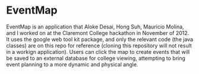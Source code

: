 EventMap
========
EventMap is an application that Aloke Desai, Hong Suh, Mauricio Molina, and I worked on at the Claremont College hackathon
in November of 2012. It uses the google web tool kit package, and only the relevant code (the java classes) are on this
repo for reference (cloning this repository will not result in a workign application).
Users can click the map to create events that will be saved to an external database for college viewing, attempting to
bring event planning to a more dynamic and physical angle.
